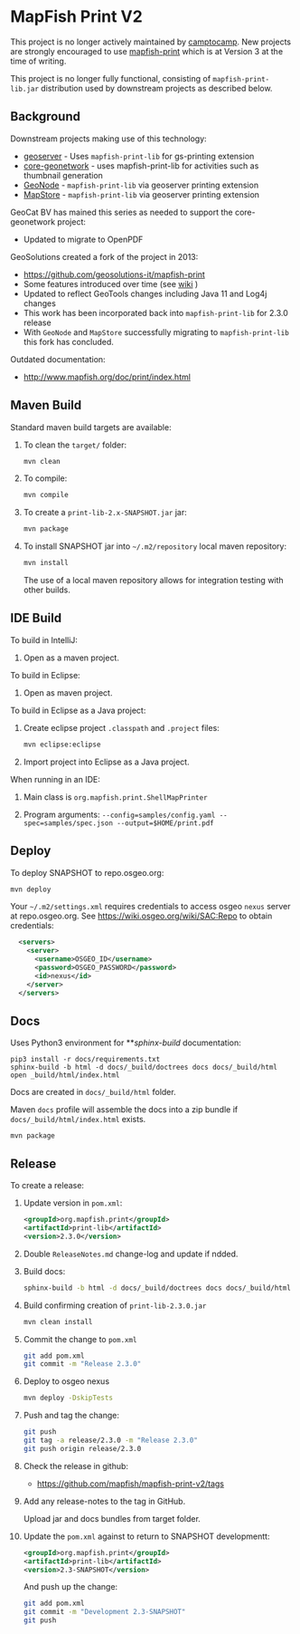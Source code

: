 # MapFish Print V2 

This project is no longer actively maintained by [camptocamp](https://www.camptocamp.com/en). New projects are strongly encouraged to use [mapfish-print](https://github.com/mapfish/mapfish-print) which is at Version 3 at the time of writing.

This project is no longer fully functional, consisting of ``mapfish-print-lib.jar`` distribution used
by downstream projects as described below.

## Background

Downstream projects making use of this technology:

- [geoserver](https://docs.geoserver.org/latest/en/user/extensions/printing/index.html) - Uses ``mapfish-print-lib`` for gs-printing extension
- [core-geonetwork](http://github.com/geonetwork/core-geonetwork) - uses mapfish-print-lib for activities such as thumbnail generation
- [GeoNode](https://github.com/geonode/) - ``mapfish-print-lib`` via geoserver printing extension
- [MapStore](https://github.com/geosolutions-it/MapStore2) - ``mapfish-print-lib`` via geoserver printing extension

GeoCat BV has mained this series as needed to support the core-geonetwork project:

- Updated to migrate to OpenPDF

GeoSolutions created a fork of the project in 2013:

- https://github.com/geosolutions-it/mapfish-print
- Some features introduced over time (see [wiki](https://github.com/geosolutions-it/mapfish-print/wiki) )
- Updated to reflect GeoTools changes including Java 11 and Log4j changes
- This work has been incorporated back into `mapfish-print-lib` for 2.3.0 release
- With ``GeoNode`` and ``MapStore`` successfully migrating to ``mapfish-print-lib`` this fork has concluded.

Outdated documentation:

- http://www.mapfish.org/doc/print/index.html

## Maven Build

Standard maven build targets are available:

1. To clean the ``target/`` folder:

   ```bash
   mvn clean
   ```

2. To compile:

   ```bash
   mvn compile
   ```

3. To create a ``print-lib-2.x-SNAPSHOT.jar`` jar:

   ```bash
   mvn package
   ```

4. To install SNAPSHOT jar into ``~/.m2/repository`` local maven repository:
  
   ```bash
   mvn install
   ```
  
   The use of a local maven repository allows for integration testing with other builds.

## IDE Build

To build in IntelliJ:

1. Open as a maven project.

To build in Eclipse:

1. Open as maven project.

To build in Eclipse as a Java project:

1. Create eclipse project ``.classpath`` and ``.project`` files:
   ```bash
   mvn eclipse:eclipse
   ```
   
2. Import project into Eclipse as a Java project.

When running in an IDE:

1. Main class is ``org.mapfish.print.ShellMapPrinter``

2. Program arguments: ``--config=samples/config.yaml --spec=samples/spec.json --output=$HOME/print.pdf``

## Deploy

To deploy SNAPSHOT to repo.osgeo.org:

```bash
mvn deploy
```

Your `~/.m2/settings.xml` requires credentials to access osgeo ``nexus`` server at repo.osgeo.org.
See https://wiki.osgeo.org/wiki/SAC:Repo to obtain credentials:

```xml
  <servers>
    <server>
      <username>OSGEO_ID</username>
      <password>OSGEO_PASSWORD</password>
      <id>nexus</id>
    </server>
  </servers>
```
## Docs

Uses Python3 environment for ***sphinx-build* documentation:

```
pip3 install -r docs/requirements.txt
sphinx-build -b html -d docs/_build/doctrees docs docs/_build/html
open _build/html/index.html
```

Docs are created in ``docs/_build/html`` folder.

Maven `docs` profile will assemble the docs into a zip bundle if ``docs/_build/html/index.html`` exists.

```
mvn package
```

## Release

To create a release:

1. Update version in ``pom.xml``:
  
   ```xml
   <groupId>org.mapfish.print</groupId>
   <artifactId>print-lib</artifactId>
   <version>2.3.0</version>
   ```

2. Double `ReleaseNotes.md` change-log and update if ndded.

3. Build docs:
   
   ```bash
   sphinx-build -b html -d docs/_build/doctrees docs docs/_build/html
   ```
   
3. Build confirming creation of ``print-lib-2.3.0.jar``

   ```bash
   mvn clean install
   ```

3. Commit the change to ``pom.xml``

   ```bash
   git add pom.xml
   git commit -m "Release 2.3.0"
   ```

4. Deploy to osgeo nexus

   ```bash
   mvn deploy -DskipTests
   ```

5. Push and tag the change:
   
   ```bash
   git push
   git tag -a release/2.3.0 -m "Release 2.3.0"
   git push origin release/2.3.0
   ```

6. Check the release in github:
   
   * https://github.com/mapfish/mapfish-print-v2/tags
   
7. Add any release-notes to the tag in GitHub.

   Upload jar and docs bundles from target folder.

9. Update the ``pom.xml`` against to return to SNAPSHOT developmentt:
   
   ```xml
   <groupId>org.mapfish.print</groupId>
   <artifactId>print-lib</artifactId>
   <version>2.3-SNAPSHOT</version>
   ```
   
   And push up the change:
   ```bash
   git add pom.xml
   git commit -m "Development 2.3-SNAPSHOT"
   git push
   ```